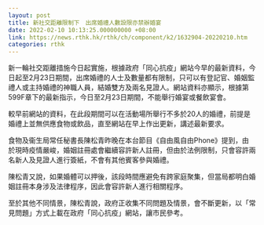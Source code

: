 ```yaml
---
layout: post
title: 新社交距離限制下　出席婚禮人數設限亦禁辦婚宴
date: 2022-02-10 10:13:25.000000000 +08:00
link: https://news.rthk.hk/rthk/ch/component/k2/1632904-20220210.htm
categories: rthk
---
```


新一輪社交距離措施今日起實施，根據政府「同心抗疫」網站今早的最新資料，今日起至2月23日期間，出席婚禮的人士及數量都有限制，只可以有登記官、婚姻監禮人或主持婚禮的神職人員，結婚雙方及兩名見證人。網站資料亦顯示，根據第599F章下的最新指示，今日至2月23日期間，不能舉行婚宴或餐飲宴會。 

較早前網站的資料，在此段期間可以在活動場所舉行不多於20人的婚禮，前提是婚禮上並無供應食物或飲品，直至網站在早上作出更新，講述最新要求。

食物及衞生局常任秘書長陳松青昨晚在本台節目《自由風自由Phone》提到，由於現時疫情嚴峻，婚姻註冊處會繼續容許新人註冊，但由於法例限制，只會容許兩名新人及見證人進行簽紙，不會有其他賓客參與婚禮。

陳松青又說，如果婚體可以押後，該段時間應避免有跨家庭聚集，但當局都明白婚姻註冊本身涉及法律程序，因此會容許新人進行相關程序。

至於其他不同情景，陳松青說，政府正收集不同問題及情景，會不斷更新，以「常見問題」方式上載在政府「同心抗疫」網站，讓市民參考。
